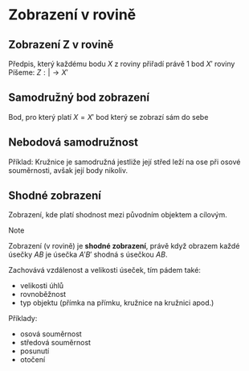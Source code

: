 # Zobrazení v rovině


## Zobrazení Z v rovině
Předpis, který každému bodu $X$ z roviny přiřadí právě 1 bod $X'$ roviny
Píšeme: $Z:|\rightarrow X'$

## Samodružný bod zobrazení 
Bod, pro který platí $X=X'$
bod který se zobrazí sám do sebe

## Nebodová samodružnost
Příklad: Kružnice je samodružná jestliže její střed leží na ose při osové souměrnosti, avšak její body nikoliv.

## Shodné zobrazení 
Zobrazení, kde platí shodnost mezi původním objektem a cílovým.

> [!NOTE]
> 
Zobrazení (v rovině) je **shodné zobrazení**, právě když obrazem každé úsečky $AB$ je úsečka $A'B'$ shodná s úsečkou $AB$.

Zachovává vzdálenost a velikosti úseček, tím pádem také:
- velikosti úhlů
- rovnoběžnost
- typ objektu (přímka na přímku, kružnice na kružnici apod.)

Příklady:
- osová souměrnost
- středová souměrnost
- posunutí
- otočení

